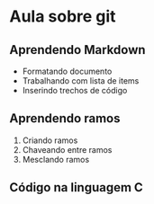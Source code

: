 # Aula sobre git


## Aprendendo Markdown

- Formatando documento
- Trabalhando com lista de items
- Inserindo trechos de código

## Aprendendo ramos

1. Criando ramos
2. Chaveando entre ramos
3. Mesclando ramos

## Código na linguagem C

